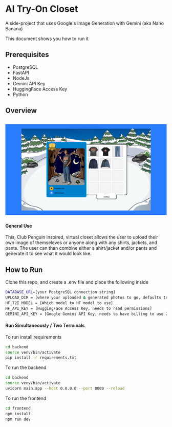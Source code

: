 # AI Try-On Closet

A side-project that uses Google's Image Generation with Gemini (aka Nano Banana)

This document shows you how to run it

## Prerequisites
- PostgreSQL
- FastAPI
- NodeJs
- Gemini API Key
- HuggingFace Access Key
- Python

## Overview
![Image of AI Closet](https://github.com/sacostapliego/portfolio/blob/main/src/components/assets/projects/full/ai-closet-full.png?raw=true "AI Try-On Closet")
----
#### General Use
This, Club Penguin inspired, virtual closet allows the user to upload their own image of themseleves or anyone along with any shirts, jackets, and pants. The user can than combine either a shirt/jacket and/or pants and generate it to see what it would look like.
#### 

## How to Run
Clone this repo, and create a .env file and place the following inside
```bash
DATABASE_URL=[your PostgreSQL connection string]
UPLOAD_DIR = [where your uploaded & generated photos to go, defaults to "uploads"]
HF_T2I_MODEL = [Which model to HF model to use]
HF_API_KEY = [HuggingFace Access Key, needs to read permissions]
GEMINI_API_KEY = [Google Gemini API Key, needs to have billing to use 2.5 flash]
```

#### Run Simultaneously / Two Terminals

To run install requirements
```bash
cd backend
source venv/bin/activate
pip install -r requirements.txt
```

To run the backend
```bash
cd backend
source venv/bin/activate
uvicorn main:app --host 0.0.0.0 --port 8000 --reload
```

To run the frontend
```bash
cd frontend
npm install
npm run dev
```
